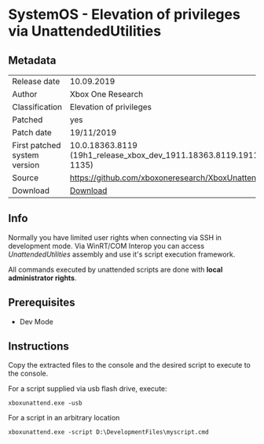 # SystemOS - Elevation of privileges via UnattendedUtilities

## Metadata
|                             |                                                     |
|-----------------------------|-----------------------------------------------------|
|Release date                 |                                          10.09.2019 |
|Author                       |                                   Xbox One Research |
|Classification               |                             Elevation of privileges |
|Patched                      |                                                 yes |
|Patch date                   |                                          19/11/2019 |
|First patched system version | 10.0.18363.8119 (19h1_release_xbox_dev_1911.18363.8119.191119-1135) |
|Source                       |     https://github.com/xboxoneresearch/XboxUnattend |
|Download                     |  [Download](files/XboxUnattend-master-20190919.zip) |

## Info
Normally you have limited user rights when connecting via SSH in development mode.
Via WinRT/COM Interop you can access *UnattendedUtilities* assembly and use it's script execution framework.

All commands executed by unattended scripts are done with **local administrator rights**.

## Prerequisites
- Dev Mode

## Instructions
Copy the extracted files to the console and the desired script to execute to the console.

For a script supplied via usb flash drive, execute:
```
xboxunattend.exe -usb
```

For a script in an arbitrary location
```
xboxunattend.exe -script D:\DevelopmentFiles\myscript.cmd
```
